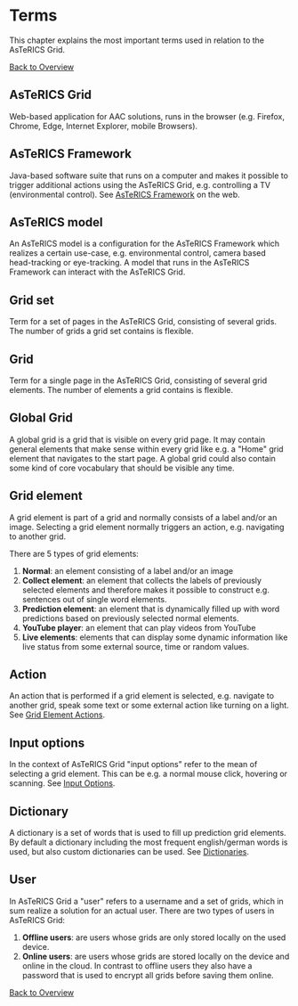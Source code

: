 # Terms

This chapter explains the most important terms used in relation to the AsTeRICS Grid.

[Back to Overview](README.md)

## AsTeRICS Grid
Web-based application for AAC solutions, runs in the browser (e.g. Firefox, Chrome, Edge, Internet Explorer, mobile Browsers).

## AsTeRICS Framework
Java-based software suite that runs on a computer and makes it possible to trigger additional actions using the AsTeRICS Grid, e.g. controlling a TV (environmental control). See [AsTeRICS Framework](https://www.asterics.eu/get-started/) on the web.

## AsTeRICS model
An AsTeRICS model is a configuration for the AsTeRICS Framework which realizes a certain use-case, e.g. environmental control, camera based head-tracking or eye-tracking. A model that runs in the AsTeRICS Framework can interact with the AsTeRICS Grid.

## Grid set
Term for a set of pages in the AsTeRICS Grid, consisting of several grids. The number of grids a grid set contains is flexible.

## Grid
Term for a single page in the AsTeRICS Grid, consisting of several grid elements. The number of elements a grid contains is flexible.

## Global Grid
A global grid is a grid that is visible on every grid page. It may contain general elements that make sense within every grid like e.g. a "Home" grid element that navigates to the start page. A global grid could also contain some kind of core vocabulary that should be visible any time. 

## Grid element
A grid element is part of a grid and normally consists of a label and/or an image. Selecting a grid element normally triggers an action, e.g. navigating to another grid.

There are 5 types of grid elements:

1. **Normal**: an element consisting of a label and/or an image
1. **Collect element**: an element that collects the labels of previously selected elements and therefore makes it possible to construct e.g. sentences out of single word elements.
1. **Prediction element**: an element that is dynamically filled up with word predictions based on previously selected normal elements.
1. **YouTube player**: an element that can play videos from YouTube
1. **Live elements**: elements that can display some dynamic information like live status from some external source, time or random values.

## Action
An action that is performed if a grid element is selected, e.g. navigate to another grid, speak some text or some external action like turning on a light. See [Grid Element Actions](08_actions.md).

## Input options
In the context of AsTeRICS Grid "input options" refer to the mean of selecting a grid element. This can be e.g. a normal mouse click, hovering or scanning. See [Input Options](09_input-options.md).

## Dictionary
A dictionary is a set of words that is used to fill up prediction grid elements. By default a dictionary including the most frequent english/german words is used, but also custom dictionaries can be used. See [Dictionaries](10_dictionaries.md).

## User
In AsTeRICS Grid a "user" refers to a username and a set of grids, which in sum realize a solution for an actual user. There are two types of users in AsTeRICS Grid:

1. **Offline users**: are users whose grids are only stored locally on the used device.
1. **Online users**: are users whose grids are stored locally on the device and online in the cloud. In contrast to offline users they also have a password that is used to encrypt all grids before saving them online.

[Back to Overview](README.md)